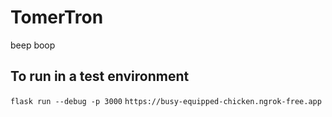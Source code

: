 # TomerTron
beep boop

## To run in a test environment
`flask run --debug -p 3000`
`https://busy-equipped-chicken.ngrok-free.app`